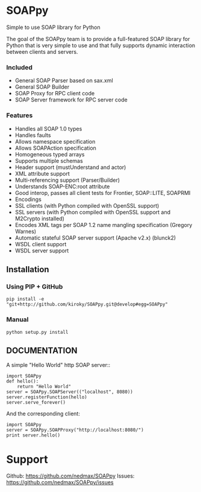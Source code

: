 # SOAPpy
Simple to use SOAP library for Python


The goal of the SOAPpy team is to provide a full-featured SOAP library
for Python that is very simple to use and that fully supports dynamic
interaction between clients and servers.

### Included

- General SOAP Parser based on sax.xml
- General SOAP Builder
- SOAP Proxy for RPC client code
- SOAP Server framework for RPC server code

### Features
- Handles all SOAP 1.0 types
- Handles faults
- Allows namespace specification
- Allows SOAPAction specification
- Homogeneous typed arrays
- Supports multiple schemas
- Header support (mustUnderstand and actor)
- XML attribute support
- Multi-referencing support (Parser/Builder)
- Understands SOAP-ENC:root attribute
- Good interop, passes all client tests for Frontier, SOAP::LITE, SOAPRMI
- Encodings
- SSL clients (with Python compiled with OpenSSL support)
- SSL servers (with Python compiled with OpenSSL support and M2Crypto installed)
- Encodes XML tags per SOAP 1.2 name mangling specification (Gregory Warnes)
- Automatic stateful SOAP server support (Apache v2.x) (blunck2)
- WSDL client support
- WSDL server support


## Installation

### Using PIP + GitHub

    pip install -e "git+http://github.com/kiroky/SOAPpy.git@develop#egg=SOAPpy"

### Manual

    python setup.py install


## DOCUMENTATION

A simple "Hello World" http SOAP server::

    import SOAPpy
    def hello():
        return "Hello World"
    server = SOAPpy.SOAPServer(("localhost", 8080))
    server.registerFunction(hello)
    server.serve_forever()

And the corresponding client:

    import SOAPpy
    server = SOAPpy.SOAPProxy("http://localhost:8080/")
    print server.hello()


Support
============
Github: https://github.com/nedmax/SOAPpy
Issues: https://github.com/nedmax/SOAPpy/issues
